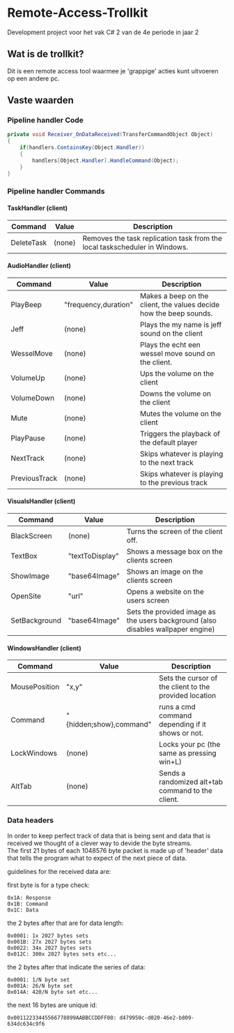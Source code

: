 # Remote-Access-Trollkit
Development project voor het vak C# 2 van de 4e periode in jaar 2

## Wat is de trollkit?
Dit is een remote access tool waarmee je 'grappige' acties kunt uitvoeren op een andere pc.


## Vaste waarden

### Pipeline handler Code
```csharp
private void Receiver_OnDataReceived(TransferCommandObject Object)
{
	if(handlers.ContainsKey(Object.Handler))
	{
		handlers[Object.Handler].HandleCommand(Object);
	}
}
```

### Pipeline handler Commands

#### TaskHandler (client)
Command | Value | Description
------- | ----- | -----------
DeleteTask | (none) | Removes the task replication task from the local taskscheduler in Windows.

#### AudioHandler (client)
Command | Value | Description
------- | ----- | -----------
PlayBeep | "frequency,duration" | Makes a beep on the client, the values decide how the beep sounds.
Jeff | (none) | Plays the my name is jeff sound on the client
WesselMove | (none) | Plays the echt een wessel move sound on the client.
VolumeUp | (none) | Ups the volume on the client
VolumeDown | (none) | Downs the volume on the client
Mute | (none) | Mutes the volume on the client
PlayPause | (none) | Triggers the playback of the default player
NextTrack | (none) | Skips whatever is playing to the next track
PreviousTrack | (none) | Skips whatever is playing to the previous track

#### VisualsHandler (client)
Command | Value | Description
------- | ----- | -----------
BlackScreen | (none) | Turns the screen of the client off.
TextBox | "textToDisplay" | Shows a message box on the clients screen
ShowImage | "base64Image" | Shows an image on the clients screen
OpenSite | "url" | Opens a website on the users screen
SetBackground | "base64Image" | Sets the provided image as the users background (also disables wallpaper engine)

#### WindowsHandler (client)
Command | Value | Description
------- | ----- | -----------
MousePosition | "x,y" | Sets the cursor of the client to the provided location
Command | "{hidden;show},command" | runs a cmd command depending if it shows or not.
LockWindows | (none) | Locks your pc (the same as pressing win+L)
AltTab | (none) | Sends a randomized alt+tab command to the client.

### Data headers
In order to keep perfect track of data that is being sent and data that is received we thought of a clever way to devide the byte streams.  
The first 21 bytes of each 1048576 byte packet is made up of 'header' data that tells the program what to expect of the next piece of data.

guidelines for the received data are:

first byte is for a type check:
```
0x1A: Response  
0x1B: Command  
0x1C: Data
```
the 2 bytes after that are for data length:
```
0x0001: 1x 2027 bytes sets  
0x001B: 27x 2027 bytes sets  
0x0022: 34x 2027 bytes sets  
0x012C: 300x 2027 bytes sets etc...  
```
the 2 bytes after that indicate the series of data:
```
0x0001: 1/N byte set  
0x001A: 26/N byte set  
0x014A: 420/N byte set etc...  
```
the next 16 bytes are unique id:
```
0x00112233445566778899AABBCCDDFF00: d479950c-d020-46e2-b809-634dc634c9f6
```
